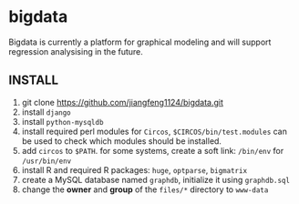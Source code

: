 bigdata
=======

Bigdata is currently a platform for graphical modeling and will support regression analysising in the future.

INSTALL
-------
1. git clone https://github.com/jiangfeng1124/bigdata.git
2. install `django`
3. install `python-mysqldb`
4. install required perl modules for `Circos`, `$CIRCOS/bin/test.modules` can be used to check which modules should be installed. 
5. add `circos` to `$PATH`. for some systems, create a soft link: `/bin/env` for `/usr/bin/env`
6. install R and required R packages: `huge`, `optparse`, `bigmatrix`
7. create a MySQL database named `graphdb`, initialize it using `graphdb.sql`
8. change the **owner** and **group** of the `files/*` directory to `www-data`
